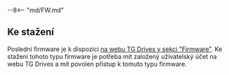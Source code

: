 --8<-- "md/FW.md"

## Ke stažení
Poslední firmware je k dispozici [na webu TG Drives v sekci "Firmware"](https://www.tgdrives.cz/cs/produkty/servozesilovace/691#firmwareSection).
Ke stažení tohoto typu firmware je potřeba mít založený uživatelský účet na webu TG Drives a mít povolen přístup k tomuto typu firmware.